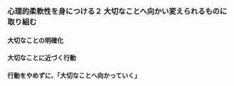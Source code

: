 ### 心理的柔軟性を身につける２ 大切なことへ向かい変えられるものに取り組む
#### 大切なことの明確化
#### 大切なことに近づく行動
#### 行動をやめずに、「大切なことへ向かっていく」
